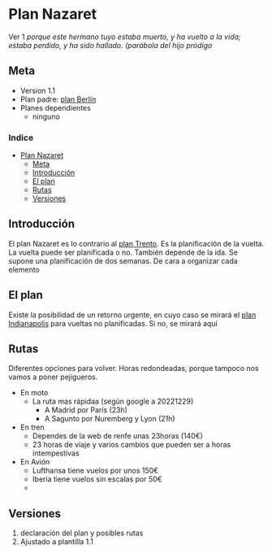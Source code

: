 # Plan Nazaret
Ver 1
_porque este hermano tuyo estaba muerto, y ha vuelto a la vida; estaba perdido, y ha sido hallado. (parábola del hijo pródigo_
## Meta
- Version 1.1
- Plan padre: [plan Berlín](Berlin.md)
- Planes dependientes
  - ninguno

### Indice
- [Plan Nazaret](#plan-nazaret)
  - [Meta](#meta)
  - [Introducción](#introducción)
  - [El plan](#el-plan)
  - [Rutas](#rutas)
  - [Versiones](#versiones)

## Introducción
El plan Nazaret es lo contrario al [plan Trento](Trento.md). Es la planificación de la vuelta. La vuelta puede ser planificada o no. También depende de la ida. Se supone una planificación de dos semanas. De cara a organizar cada elemento

## El plan
Existe la posibilidad de un retorno urgente, en cuyo caso se mirará el [plan Indianapolis](Indianapolis.md) para vueltas no planificadas. Si no, se mirará aquí


## Rutas
Diferentes opciones para volver. Horas redondeadas, porque tampoco nos vamos a poner pejigueros.
- En moto
  - La ruta mas rápidaa (según google a 20221229)
    - A Madrid por París (23h)
    - A Sagunto por Nuremberg y Lyon (21h)
- En tren
  - Dependes de la web de renfe unas 23horas (140€)
  - 23 horas de viaje y varios cambios que pueden ser a horas intempestivas
- En Avión
  - Lufthansa tiene vuelos por unos 150€
  - Iberia tiene vuelos sin escalas por 50€
  - 
## Versiones

1. declaración del plan y posibles rutas
2.  Ajustado a plantilla 1.1